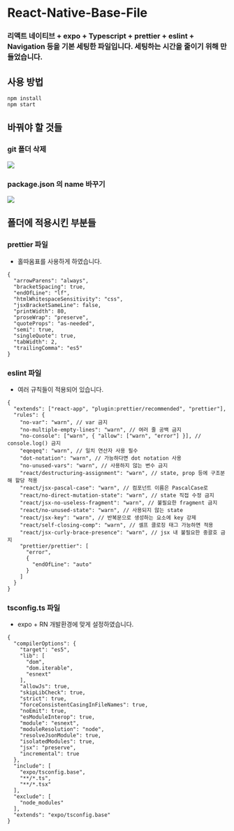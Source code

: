 # React-Native-Base-File

### 리액트 네이티브 + expo + Typescript  + prettier + eslint + Navigation 등을 기본 세팅한 파일입니다. 세팅하는 시간을 줄이기 위해 만들었습니다.

## 사용 방법

```
npm install
npm start
```

## 바꿔야 할 것들

### git 폴더 삭제

<img src="https://user-images.githubusercontent.com/80146176/154389796-0c58fa65-8494-4869-bf2b-dc4df6e4cb7b.png"/>

### package.json 의 name 바꾸기 

<img src="https://user-images.githubusercontent.com/80146176/154389879-0ac981c4-ffb9-4c30-8200-eec085d50a39.png"/>

## 폴더에 적용시킨 부분들

### prettier 파일

- 홀따옴표를 사용하게 하였습니다.

```
{
  "arrowParens": "always",
  "bracketSpacing": true,
  "endOfLine": "lf",
  "htmlWhitespaceSensitivity": "css",
  "jsxBracketSameLine": false,
  "printWidth": 80,
  "proseWrap": "preserve",
  "quoteProps": "as-needed",
  "semi": true,
  "singleQuote": true,
  "tabWidth": 2,
  "trailingComma": "es5"
}
```

### eslint 파일

- 여러 규칙들이 적용되어 있습니다.

```
{
  "extends": ["react-app", "plugin:prettier/recommended", "prettier"],
  "rules": {
    "no-var": "warn", // var 금지
    "no-multiple-empty-lines": "warn", // 여러 줄 공백 금지
    "no-console": ["warn", { "allow": ["warn", "error"] }], // console.log() 금지
    "eqeqeq": "warn", // 일치 연산자 사용 필수
    "dot-notation": "warn", // 가능하다면 dot notation 사용
    "no-unused-vars": "warn", // 사용하지 않는 변수 금지
    "react/destructuring-assignment": "warn", // state, prop 등에 구조분해 할당 적용
    "react/jsx-pascal-case": "warn", // 컴포넌트 이름은 PascalCase로
    "react/no-direct-mutation-state": "warn", // state 직접 수정 금지
    "react/jsx-no-useless-fragment": "warn", // 불필요한 fragment 금지
    "react/no-unused-state": "warn", // 사용되지 않는 state
    "react/jsx-key": "warn", // 반복문으로 생성하는 요소에 key 강제
    "react/self-closing-comp": "warn", // 셀프 클로징 태그 가능하면 적용
    "react/jsx-curly-brace-presence": "warn", // jsx 내 불필요한 중괄호 금지
    "prettier/prettier": [
      "error",
      {
        "endOfLine": "auto"
      }
    ]
  }
}
```

### tsconfig.ts 파일

- expo + RN 개발환경에 맞게 설정하였습니다.

```
{
  "compilerOptions": {
    "target": "es5",
    "lib": [
      "dom",
      "dom.iterable",
      "esnext"
    ],
    "allowJs": true,
    "skipLibCheck": true,
    "strict": true,
    "forceConsistentCasingInFileNames": true,
    "noEmit": true,
    "esModuleInterop": true,
    "module": "esnext",
    "moduleResolution": "node",
    "resolveJsonModule": true,
    "isolatedModules": true,
    "jsx": "preserve",
    "incremental": true
  },
  "include": [
    "expo/tsconfig.base",
    "**/*.ts",
    "**/*.tsx"
  ],
  "exclude": [
    "node_modules"
  ],
  "extends": "expo/tsconfig.base"
}
```
